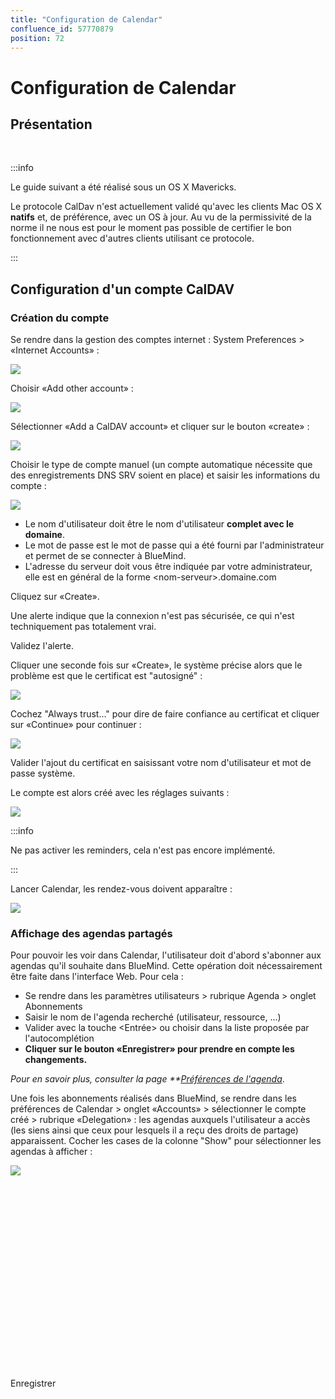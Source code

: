```yaml
---
title: "Configuration de Calendar"
confluence_id: 57770879
position: 72
---
```

# Configuration de Calendar


## Présentation

 


:::info

Le guide suivant a été réalisé sous un OS X Mavericks.

Le protocole CalDav n'est actuellement validé qu'avec les clients Mac OS X **natifs** et, de préférence, avec un OS à jour. Au vu de la permissivité de la norme il ne nous est pour le moment pas possible de certifier le bon fonctionnement avec d'autres clients utilisant ce protocole.

:::


## Configuration d'un compte CalDAV

### Création du compte

Se rendre dans la gestion des comptes internet : System Preferences > «Internet Accounts» :

![](../../../attachments/57770879/57770888.png)

Choisir «Add other account» :

![](../../../attachments/57770879/57770887.png)

Sélectionner «Add a CalDAV account» et cliquer sur le bouton «create» :

![](../../../attachments/57770879/57770886.png)

Choisir le type de compte manuel (un compte automatique nécessite que des enregistrements DNS SRV soient en place) et saisir les informations du compte :

![](../../../attachments/57770879/57770885.png)

- Le nom d'utilisateur doit être le nom d'utilisateur **complet **avec le domaine****. 
- Le mot de passe est le mot de passe qui a été fourni par l'administrateur et permet de se connecter à BlueMind.
- L'adresse du serveur doit vous être indiquée par votre administrateur, elle est en général de la forme &lt;nom-serveur>.domaine.com 


Cliquez sur «Create».

Une alerte indique que la connexion n'est pas sécurisée, ce qui n'est techniquement pas totalement vrai.

Validez l'alerte.

Cliquer une seconde fois sur «Create», le système précise alors que le problème est que le certificat est "autosigné" :

![](../../../attachments/57770879/57770884.png)

Cochez "Always trust..." pour dire de faire confiance au certificat et cliquer sur «Continue» pour continuer :

![](../../../attachments/57770879/57770883.png)

Valider l'ajout du certificat en saisissant votre nom d'utilisateur et mot de passe système.

Le compte est alors créé avec les réglages suivants :

![](../../../attachments/57770879/57770882.png)


:::info

Ne pas activer les reminders, cela n'est pas encore implémenté.

:::

Lancer Calendar, les rendez-vous doivent apparaître :

![](../../../attachments/57770879/57770881.png)

### Affichage des agendas partagés

Pour pouvoir les voir dans Calendar, l'utilisateur doit d'abord s'abonner aux agendas qu'il souhaite dans BlueMind. Cette opération doit nécessairement être faite dans l'interface Web.
Pour cela :

- Se rendre dans les paramètres utilisateurs > rubrique Agenda > onglet Abonnements
- Saisir le nom de l'agenda recherché (utilisateur, ressource, ...)
- Valider avec la touche &lt;Entrée> ou choisir dans la liste proposée par l'autocomplétion
- **Cliquer sur le bouton «Enregistrer» pour prendre en compte les changements.**


*Pour en savoir plus, consulter la page **[Préférences de l'agenda](/Guide_de_l_utilisateur/L_agenda/Préférences_de_l_agenda/)*.

Une fois les abonnements réalisés dans BlueMind, se rendre dans les préférences de Calendar > onglet «Accounts» > sélectionner le compte créé > rubrique «Delegation» : les agendas auxquels l'utilisateur a accès (les siens ainsi que ceux pour lesquels il a reçu des droits de partage) apparaissent.
Cocher les cases de la colonne "Show" pour sélectionner les agendas à afficher :

![](../../../attachments/57770879/57770880.png)

 


 

 

 

 

 

 

 

 

 

Enregistrer

